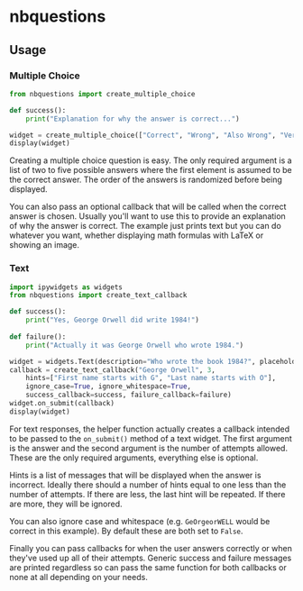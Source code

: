 # nbquestions

## Usage

### Multiple Choice

``` python
from nbquestions import create_multiple_choice

def success():
	print("Explanation for why the answer is correct...")

widget = create_multiple_choice(["Correct", "Wrong", "Also Wrong", "Very Wrong"], success_callback=success)
display(widget)
```

Creating a multiple choice question is easy. The only required argument is a
list of two to five possible answers where the first element is assumed to be 
the correct answer. The order of the answers is randomized before being
displayed.

You can also pass an optional callback that will be called when the correct
answer is chosen. Usually you'll want to use this to provide an explanation of
why the answer is correct. The example just prints text but you can do whatever
you want, whether displaying math formulas with LaTeX or showing an image.

### Text

``` python
import ipywidgets as widgets
from nbquestions import create_text_callback

def success():
	print("Yes, George Orwell did write 1984!")
	
def failure():
	print("Actually it was George Orwell who wrote 1984.")

widget = widgets.Text(description="Who wrote the book 1984?", placeholder="Author's name")
callback = create_text_callback("George Orwell", 3,
	hints=["First name starts with G", "Last name starts with O"],
	ignore_case=True, ignore_whitespace=True,
	success_callback=success, failure_callback=failure)
widget.on_submit(callback)
display(widget)
```

For text responses, the helper function actually creates a callback intended to
be passed to the `on_submit()` method of a text widget. The first argument is
the answer and the second argument is the number of attempts allowed. These are
the only required arguments, everything else is optional.

Hints is a list of messages that will be displayed when the answer is incorrect.
Ideally there should a number of hints equal to one less than the number of
attempts. If there are less, the last hint will be repeated. If there are more,
they will be ignored.

You can also ignore case and whitespace (e.g. `GeOrgeorWELL` would be correct in
this example). By default these are both set to `False`.

Finally you can pass callbacks for when the user answers correctly or when
they've used up all of their attempts. Generic success and failure messages are
printed regardless so can pass the same function for both callbacks or none at
all depending on your needs.
